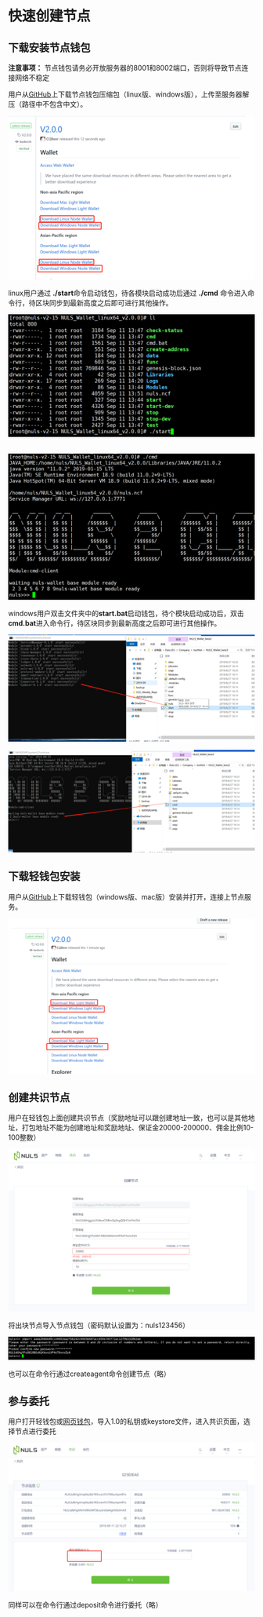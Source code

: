 # 快速创建节点

## 下载安装节点钱包

**注意事项：** 节点钱包请务必开放服务器的8001和8002端口，否则将导致节点连接网络不稳定

​用户从[GitHub](https://github.com/nuls-io/nuls-v2/releases)上下载节点钱包压缩包（linux版、windows版），上传至服务器解压（路径中不包含中文）。

![20190912110813](./g_create_node/20190912110813.png)

​linux用户通过 **./start**命令启动钱包，待各模块启动成功后通过 **./cmd** 命令进入命令行，待区块同步到最新高度之后即可进行其他操作。

![20190912103446](./g_create_node/20190912103446.png)

​	![20190912103641](./g_create_node/20190912103641.png)

​windows用户双击文件夹中的**start.bat**启动钱包，待个模块启动成功后，双击**cmd.bat**进入命令行，待区块同步到最新高度之后即可进行其他操作。

![20190912103945](./g_create_node/20190912103945.png)

![20190912104042](./g_create_node/20190912104042.png)

## 下载轻钱包安装

​用户从[GitHub](https://github.com/nuls-io/nuls-v2/releases)上下载轻钱包（windows版、mac版）安装并打开，连接上节点服务。

![20190912110930](./g_create_node/20190912110930.png)

## 创建共识节点

​用户在轻钱包上面创建共识节点（奖励地址可以跟创建地址一致，也可以是其他地址，打包地址不能为创建地址和奖励地址、保证金20000-200000、佣金比例10-100整数）

![20190912105332](./g_create_node/20190912105332.png)

将出块节点导入节点钱包（密码默认设置为：nuls123456）

![20190912105518](./g_create_node/20190912105518.png)

也可以在命令行通过createagent命令创建节点（略）

## 参与委托

​用户打开轻钱包或[网页钱包](wallet.nuls.io)，导入1.0的私钥或keystore文件，进入共识页面，选择节点进行委托

![20190912110124](./g_create_node/20190912110124.png)

同样可以在命令行通过deposit命令进行委托（略）